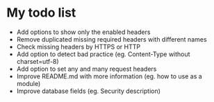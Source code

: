 # My todo list

* Add options to show only the enabled headers
* Remove duplicated missing required headers with different names
* Check missing headers by HTTPS or HTTP
* Add option to detect bad practice (eg. Content-Type without charset=utf-8)
* Add option to set any and many request headers
* Improve README.md with more information (eg. how to use as a module)
* Improve database fields (eg. Security description)